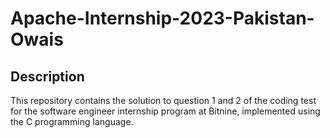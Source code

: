# Apache-Internship-2023-Pakistan-Owais
<h2>Description</h2>
This repository contains the solution to question 1 and 2 of the coding test for the software engineer internship program at Bitnine, implemented using the C programming language.
